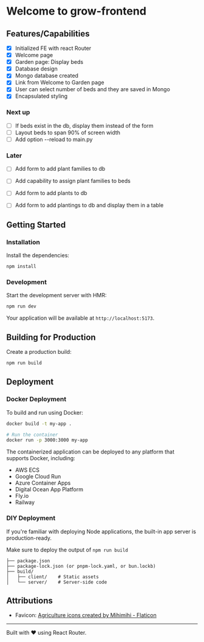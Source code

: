 # Welcome to grow-frontend

## Features/Capabilities

- [x] Initialized FE with react Router
- [x] Welcome page
- [x] Garden page: Display beds
- [x] Database design
- [x] Mongo database created
- [x] Link from Welcome to Garden page
- [x] User can select number of beds and they are saved in Mongo
- [x] Encapsulated styling

### Next up

- [ ] If beds exist in the db, display them instead of the form
- [ ] Layout beds to span 90% of screen width
- [ ] Add option --reload to main.py

### Later

- [ ] Add form to add plant families to db
- [ ] Add capability to assign plant families to beds
- [ ] Add form to add plants to db
- [ ] Add form to add plantings to db and display them in a table


## Getting Started

### Installation

Install the dependencies:

```bash
npm install
```

### Development

Start the development server with HMR:

```bash
npm run dev
```

Your application will be available at `http://localhost:5173`.

## Building for Production

Create a production build:

```bash
npm run build
```

## Deployment

### Docker Deployment

To build and run using Docker:

```bash
docker build -t my-app .

# Run the container
docker run -p 3000:3000 my-app
```

The containerized application can be deployed to any platform that supports Docker, including:

- AWS ECS
- Google Cloud Run
- Azure Container Apps
- Digital Ocean App Platform
- Fly.io
- Railway

### DIY Deployment

If you're familiar with deploying Node applications, the built-in app server is production-ready.

Make sure to deploy the output of `npm run build`

```
├── package.json
├── package-lock.json (or pnpm-lock.yaml, or bun.lockb)
├── build/
│   ├── client/    # Static assets
│   └── server/    # Server-side code
```

## Attributions

- Favicon: [Agriculture icons created by Mihimihi - Flaticon](https://www.flaticon.com/free-icons/agriculture)

---

Built with ❤️ using React Router.
